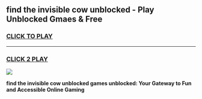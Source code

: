 
## find the invisible cow unblocked - Play Unblocked Gmaes & Free
<h3>
<a href="https://news.freeplayer.one?title=find_the_invisible_cow_unblocked&ref=23F">CLICK TO PLAY</a></h3>
<hr>

<h3>
<a href="https://news.freeplayer.one?title=find_the_invisible_cow_unblocked&ref=23F">CLICK 2 PLAY</a>
  
</h3>

<a href="https://news.freeplayer.one?title=find_the_invisible_cow_unblocked&ref=23F/"><img src="https://clearcache.store/games.png"></a>


**find the invisible cow unblocked games unblocked: Your Gateway to Fun and Accessible Online Gaming**

